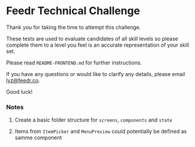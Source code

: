 # Feedr Technical Challenge

Thank you for taking the time to attempt this challenge.

These tests are used to evaluate candidates of all skill levels so please complete them to a level you feel is an accurate representation of your skill set.

Please read `README-FRONTEND.md` for further instructions.

If you have any questions or would like to clarify any details, please email lyz@feedr.co.

Good luck!

### Notes

1. Create a basic folder structure for `screens`, `components` and `state`

2. Items from `ItemPicker` and `MenuPreview` could potentially be defined as samme component

